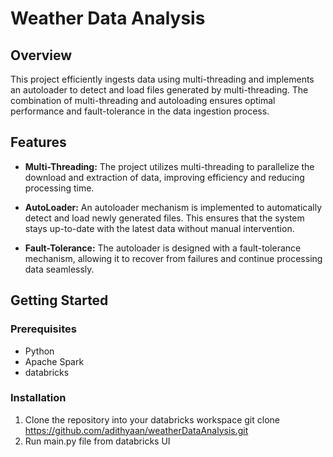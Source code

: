 # Weather Data Analysis

## Overview

This project efficiently ingests data using multi-threading and implements an autoloader to detect and load files generated by multi-threading. The combination of multi-threading and autoloading ensures optimal performance and fault-tolerance in the data ingestion process.

## Features

- **Multi-Threading:** The project utilizes multi-threading to parallelize the download and extraction of data, improving efficiency and reducing processing time.

- **AutoLoader:** An autoloader mechanism is implemented to automatically detect and load newly generated files. This ensures that the system stays up-to-date with the latest data without manual intervention.

- **Fault-Tolerance:** The autoloader is designed with a fault-tolerance mechanism, allowing it to recover from failures and continue processing data seamlessly.

## Getting Started

### Prerequisites

- Python
- Apache Spark
- databricks

### Installation

1. Clone the repository into your databricks workspace
   git clone https://github.com/adithyaan/weatherDataAnalysis.git
2. Run main.py file from databricks UI
